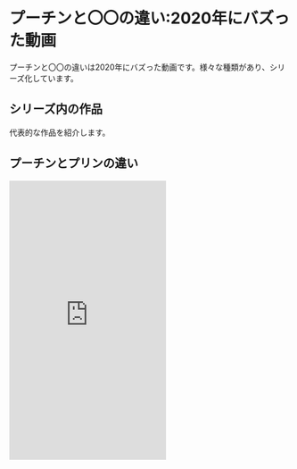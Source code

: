 # プーチンと〇〇の違い:2020年にバズった動画
プーチンと〇〇の違いは2020年にバズった動画です。様々な種類があり、シリーズ化しています。

## シリーズ内の作品
代表的な作品を紹介します。

## プーチンとプリンの違い
<iframe width="281" height="500" src="https://www.youtube.com/embed/50PD9XpfyOM" title="＃Shorts　プーチンとプリンの違い" frameborder="0" allow="accelerometer; autoplay; clipboard-write; encrypted-media; gyroscope; picture-in-picture; web-share" referrerpolicy="strict-origin-when-cross-origin" allowfullscreen></iframe>
